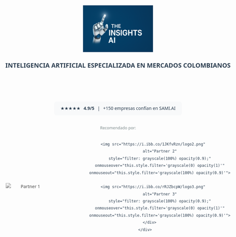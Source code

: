 <!DOCTYPE html>
<html lang="es">
<head>
    <meta charset="UTF-8">
    <meta name="viewport" content="width=device-width, initial-scale=1.0">
    <title>SAMI.AI COLOMBIA | Inteligencia Artificial para Mercados</title>
    <style>
        :root {
            --primary: #2c3e50;
            --secondary: #4CAF50;
            --accent: #e74c3c;
            --light-bg: #f8f9fa;
            --dark-text: #2c3e50;
        }
        body {
            font-family: 'Segoe UI', Tahoma, Geneva, Verdana, sans-serif;
            line-height: 1.6;
            color: var(--dark-text);
            max-width: 1200px;
            margin: 0 auto;
            padding: 20px;
        }
        .hero {
            text-align: center;
            padding: 40px 0;
        }
        .stats-grid {
            display: grid;
            grid-template-columns: repeat(4, 1fr);
            gap: 15px;
            margin: 40px 0;
        }
        .feature-card {
            background: white;
            border-radius: 10px;
            padding: 25px;
            box-shadow: 0 5px 15px rgba(0,0,0,0.05);
            border-top: 4px solid var(--secondary);
        }
        .comparison-table {
            width: 100%;
            border-collapse: collapse;
            margin: 40px 0;
        }
        .testimonial {
            background: white;
            padding: 30px;
            border-radius: 10px;
            box-shadow: 0 5px 15px rgba(0,0,0,0.1);
            margin: 40px 0;
        }
        .whatsapp-float {
            position: fixed;
            bottom: 30px;
            right: 30px;
            background: #25D366;
            color: white;
            width: 60px;
            height: 60px;
            border-radius: 50%;
            display: flex;
            align-items: center;
            justify-content: center;
            box-shadow: 0 4px 8px rgba(0,0,0,0.3);
            z-index: 1000;
        }
        .offer-popup {
            position: fixed;
            bottom: 20px;
            left: 20px;
            background: linear-gradient(135deg, #ff7676, #f54ea2);
            color: white;
            padding: 20px;
            border-radius: 10px;
            box-shadow: 0 10px 30px rgba(245, 78, 162, 0.4);
            max-width: 300px;
            z-index: 1000;
        }
        .data-source {
            background-color: #f1c40f;
            color: #000;
            padding: 3px 8px;
            border-radius: 4px;
            font-weight: 800;
        }
        /* Nuevos estilos para logos más grandes */
        .partner-logos img {
            width: 140px !important;  /* Aumenté de 120px a 140px */
            max-height: 70px !important;
            transition: all 0.3s ease;
        }
        .partner-logos img:hover {
            transform: scale(1.1);
        }
    </style>
</head>
<body>

<!-- HERO SECTION -->
<div class="hero">
    <img src="LOGO.png" width="220" alt="SAMI.AI COLOMBIA">
    <p style="font-size: 1.4em; font-weight: 300;">
        <strong>INTELIGENCIA ARTIFICIAL ESPECIALIZADA EN MERCADOS COLOMBIANOS</strong>
    </p>
</div>

<!-- SECCIÓN LOGOS PARTNERS (ACTUALIZADA) -->
<div style="text-align: center; margin: 40px 0;">
    <div style="display: inline-flex; align-items: center; background-color: var(--light-bg); padding: 10px 20px; border-radius: 8px;">
        ★★★★★ <span style="font-weight: bold; margin-left: 10px;">4.9/5</span>
        <span style="margin: 0 10px;">|</span>
        <span>+150 empresas confían en SAMI.AI</span>
    </div>
    <div style="margin-top: 30px;">
        <p style="font-size: 0.9em; margin-bottom: 15px; color: #7f8c8d;">Recomendado por:</p>
        <div class="partner-logos" style="display: flex; justify-content: center; gap: 30px; flex-wrap: wrap; align-items: center;">
            <!-- Logos 20% más grandes -->
            <img src="https://i.ibb.co/MD7x6Hcx/logo1.png" 
                 alt="Partner 1"
                 style="filter: grayscale(100%) opacity(0.9);"
                 onmouseover="this.style.filter='grayscale(0) opacity(1)'"
                 onmouseout="this.style.filter='grayscale(100%) opacity(0.9)'">
            
            <img src="https://i.ibb.co/1JKfvRzn/logo2.png" 
                 alt="Partner 2"
                 style="filter: grayscale(100%) opacity(0.9);"
                 onmouseover="this.style.filter='grayscale(0) opacity(1)'"
                 onmouseout="this.style.filter='grayscale(100%) opacity(0.9)'">
            
            <img src="https://i.ibb.co/rRJZbcpW/logo3.png" 
                 alt="Partner 3"
                 style="filter: grayscale(100%) opacity(0.9);"
                 onmouseover="this.style.filter='grayscale(0) opacity(1)'"
                 onmouseout="this.style.filter='grayscale(100%) opacity(0.9)'">
        </div>
    </div>
</div>

<!-- [El resto de tu código permanece igual...] -->

</body>
</html>
